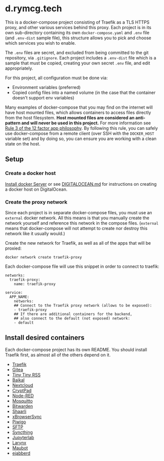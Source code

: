 # d.rymcg.tech

This is a docker-compose project consisting of Traefik as a TLS HTTPS proxy, and
other various services behind this proxy. Each project is in its own
sub-directory containing its own `docker-compose.yaml` and `.env` file (and
`.env-dist` sample file), this structure allows you to pick and choose which
services you wish to enable.

The `.env` files are secret, and excluded from being committed to the git
repository, via `.gitignore`. Each project includes a `.env-dist` file which is
a sample that must be copied, creating your own secret `.env` file, and edit
appropriately.

For this project, all configuration must be done via:

 * Environment variables (preferred)
 * Copied config files into a named volume (in the case that the container
   doesn't support env variables)

Many examples of docker-compose that you may find on the internet will have host
mounted files, which allows containers to access files directly from the host
filesystem. **Host mounted files are considered an anti-pattern and will never
be used in this project.** For more information see [Rule 3 of the 12 factor app
philosophy](https://12factor.net/config). By following this rule, you can safely
use docker-compose from a remote client (over SSH with the `DOCKER_HOST`
variable set) and by doing so, you can ensure you are working with a clean state
on the host.

## Setup
### Create a docker host

[Install docker Server](https://docs.docker.com/engine/install/#server) or see
[DIGITALOCEAN.md](DIGITALOCEAN.md) for instructions on creating a docker host on
DigitalOcean.

### Create the proxy network

Since each project is in separate docker-compose files, you must use an
`external` docker network. All this means is that you manually create the
network yourself and reference this network in the compose files. (`external`
means that docker-compose will not attempt to create nor destroy this network
like it usually would.)

Create the new network for Traefik, as well as all of the apps that will be
proxied:

```
docker network create traefik-proxy
```

Each docker-compose file will use this snippet in order to connect to traefik:

```
networks:
  traefik-proxy:
    name: traefik-proxy

service:
  APP_NAME:
    networks:
    ## Connect to the Traefik proxy network (allows to be exposed):
    - traefik-proxy
    ## If there are additional containers for the backend,
    ## also connect to the default (not exposed) network:
    - default
```

## Install desired containers

Each docker-compose project has its own README. You should install Traefik
first, as almost all of the others depend on it.

* [Traefik](traefik/README.md)
* [Gitea](gitea/README.md)
* [Tiny Tiny RSS](ttrss/README.md)
* [Baikal](baikal/README.md)
* [Nextcloud](nextcloud/README.md)
* [CryptPad](cryptpad/README.md)
* [Node-RED](nodered/README.md)
* [Mosquitto](mosquitto/README.md)
* [Bitwarden](bitwarden_rs/README.md)
* [Shaarli](shaarli/README.md)
* [xBrowserSync](xbs/README.md)
* [Piwigo](piwigo/README.md)
* [SFTP](sftp/README.md)
* [Syncthing](syncthing/README.md)
* [Jupyterlab](jupyterlab/README.md)
* [Larynx](larynx/README.md)
* [Maubot](maubot/README.md)
* [ejabberd](ejabberd/README.md)

